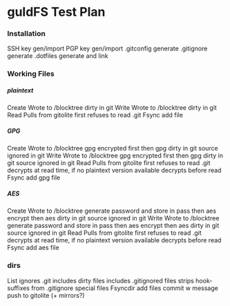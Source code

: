 # guldFS Test Plan

### Installation

SSH key gen/import
PGP key gen/import
.gitconfig generate
.gitignore generate
.dotfiles generate and link

### Working Files

##### plaintext

Create
  Wrote to /blocktree
  dirty in git
Write
  Wrote to /blocktree
  dirty in git
Read
  Pulls from gitolite first
  refuses to read .git
Fsync
  add file

##### GPG

Create
  Wrote to /blocktree
  gpg encrypted first then
  gpg dirty in git
  source ignored in git
Write
  Wrote to /blocktree
  gpg encrypted first then
  gpg dirty in git
  source ignored in git
Read
  Pulls from gitolite first
  refuses to read .git
  decrypts at read time, if no plaintext version available
  decrypts before read
Fsync
  add gpg file

##### AES

Create
  Wrote to /blocktree
  generate password and store in pass then
  aes encrypt then
  aes dirty in git
  source ignored in git
Write
  Wrote to /blocktree
  generate password and store in pass then
  aes encrypt then
  aes dirty in git
  source ignored in git
Read
  Pulls from gitolite first
  refuses to read .git
  decrypts at read time, if no plaintext version available
  decrypts before read
Fsync
  add aes file


### dirs

List
  ignores .git
  includes dirty files
  includes .gitignored files
  strips hook-suffixes from .gitignore special files
Fsyncdir
  add files
  commit w message
  push to gitolite (+ mirrors?)
